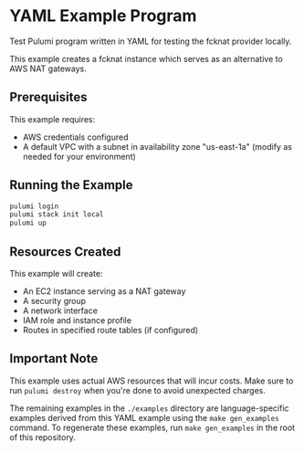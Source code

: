# YAML Example Program

Test Pulumi program written in YAML for testing the fcknat provider locally.

This example creates a fcknat instance which serves as an alternative to AWS NAT gateways.

## Prerequisites

This example requires:

- AWS credentials configured
- A default VPC with a subnet in availability zone "us-east-1a" (modify as needed for your environment)

## Running the Example

```bash
pulumi login
pulumi stack init local
pulumi up
```

## Resources Created

This example will create:

- An EC2 instance serving as a NAT gateway
- A security group
- A network interface
- IAM role and instance profile
- Routes in specified route tables (if configured)

## Important Note

This example uses actual AWS resources that will incur costs. Make sure to run `pulumi destroy` when you're done to avoid unexpected charges.

The remaining examples in the `./examples` directory are language-specific examples derived from this YAML example using the `make gen_examples` command. To regenerate these examples, run `make gen_examples` in the root of this repository.
